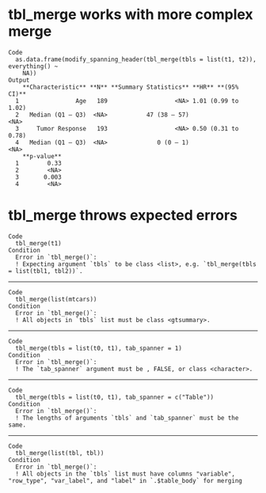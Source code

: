 # tbl_merge works with more complex merge

    Code
      as.data.frame(modify_spanning_header(tbl_merge(tbls = list(t1, t2)), everything() ~
        NA))
    Output
        **Characteristic** **N** **Summary Statistics** **HR** **(95% CI)**
      1                Age   189                   <NA> 1.01 (0.99 to 1.02)
      2   Median (Q1 – Q3)  <NA>           47 (38 – 57)                <NA>
      3     Tumor Response   193                   <NA> 0.50 (0.31 to 0.78)
      4   Median (Q1 – Q3)  <NA>              0 (0 – 1)                <NA>
        **p-value**
      1        0.33
      2        <NA>
      3       0.003
      4        <NA>

# tbl_merge throws expected errors

    Code
      tbl_merge(t1)
    Condition
      Error in `tbl_merge()`:
      ! Expecting argument `tbls` to be class <list>, e.g. `tbl_merge(tbls = list(tbl1, tbl2))`.

---

    Code
      tbl_merge(list(mtcars))
    Condition
      Error in `tbl_merge()`:
      ! All objects in `tbls` list must be class <gtsummary>.

---

    Code
      tbl_merge(tbls = list(t0, t1), tab_spanner = 1)
    Condition
      Error in `tbl_merge()`:
      ! The `tab_spanner` argument must be , FALSE, or class <character>.

---

    Code
      tbl_merge(tbls = list(t0, t1), tab_spanner = c("Table"))
    Condition
      Error in `tbl_merge()`:
      ! The lengths of arguments `tbls` and `tab_spanner` must be the same.

---

    Code
      tbl_merge(list(tbl, tbl))
    Condition
      Error in `tbl_merge()`:
      ! All objects in the `tbls` list must have columns "variable", "row_type", "var_label", and "label" in `.$table_body` for merging

